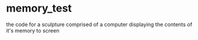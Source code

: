 # memory_test
the code for a sculpture comprised of a computer displaying the contents of it's memory to screen
